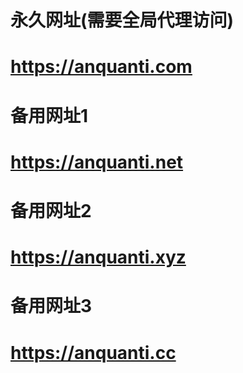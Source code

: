 # 永久网址(需要全局代理访问)
# https://anquanti.com

# 备用网址1
# https://anquanti.net

# 备用网址2
# https://anquanti.xyz

# 备用网址3
# https://anquanti.cc
